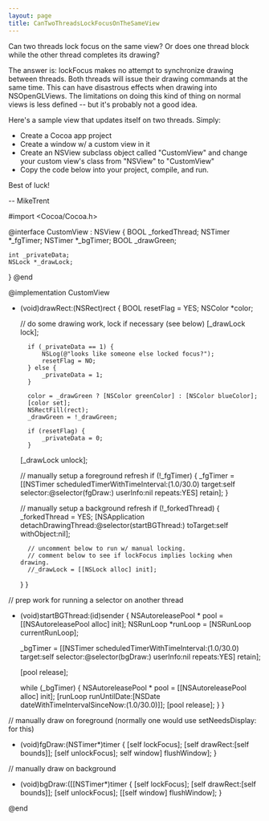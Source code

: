 ```yaml
---
layout: page
title: CanTwoThreadsLockFocusOnTheSameView
---
```


Can two threads lock focus on the same view? Or does one thread block while the other thread completes its drawing?

The answer is: lockFocus makes no attempt to synchronize drawing between threads. Both threads will issue their drawing commands at the same time. This can have disastrous effects when drawing into NSOpenGLViews. The limitations on doing this kind of thing on normal views is less defined -- but it's probably not a good idea.

Here's a sample view that updates itself on two threads. Simply:


* Create a Cocoa app project
* Create a window w/ a custom view in it
* Create an NSView subclass object called "CustomView" and change your custom view's class from "NSView" to "CustomView"
* Copy the code below into your project, compile, and run. 


Best of luck!

-- MikeTrent

    

#import <Cocoa/Cocoa.h>

@interface CustomView : NSView
{
    BOOL _forkedThread;
    NSTimer *_fgTimer;
    NSTimer *_bgTimer;
    BOOL _drawGreen;
    
    int _privateData;
    NSLock *_drawLock;
}
@end

@implementation CustomView

- (void)drawRect:(NSRect)rect
{
    BOOL resetFlag = YES;
    NSColor *color;

    // do some drawing work, lock if necessary (see below)
    [_drawLock lock];
    
        if (_privateData == 1) {
            NSLog(@"looks like someone else locked focus?");
            resetFlag = NO;
        } else {
            _privateData = 1;
        }
    
        color = _drawGreen ? [NSColor greenColor] : [NSColor blueColor];
        [color set];
        NSRectFill(rect); 
        _drawGreen = !_drawGreen;   
            
        if (resetFlag) {
            _privateData = 0;
        }
    
    [_drawLock unlock];
    
    // manually setup a foreground refresh
    if (!_fgTimer) {
        _fgTimer = [[NSTimer
                scheduledTimerWithTimeInterval:(1.0/30.0)
                                        target:self
                                        selector:@selector(fgDraw:)
                                        userInfo:nil
                                        repeats:YES] retain];
    }

    // manually setup a background refresh
    if (!_forkedThread) {
        _forkedThread = YES;
        [NSApplication detachDrawingThread:@selector(startBGThread:)
                                  toTarget:self 
                                withObject:nil];
        
        // uncomment below to run w/ manual locking.
        // comment below to see if lockFocus implies locking when drawing.
        //_drawLock = [[NSLock alloc] init];
    }
}

// prep work for running a selector on another thread 
- (void)startBGThread:(id)sender
{
    NSAutoreleasePool * pool = [[NSAutoreleasePool alloc] init];
    NSRunLoop *runLoop = [NSRunLoop currentRunLoop];

    _bgTimer = [[NSTimer
              scheduledTimerWithTimeInterval:(1.0/30.0)
                                      target:self
                                    selector:@selector(bgDraw:)
                                    userInfo:nil
                                     repeats:YES] retain];

    [pool release];
    
    while (_bgTimer) {
        NSAutoreleasePool * pool = [[NSAutoreleasePool alloc] init];
        [runLoop runUntilDate:[NSDate dateWithTimeIntervalSinceNow:(1.0/30.0)]];
        [pool release];
    }
}

// manually draw on foreground (normally one would use setNeedsDisplay: for this)
- (void)fgDraw:(NSTimer*)timer
{
    [self lockFocus];
    [self drawRect:[self bounds]];
    [self unlockFocus];
    self window] flushWindow];
}

// manually draw on background
- (void)bgDraw:([[NSTimer*)timer
{
    [self lockFocus];
    [self drawRect:[self bounds]];
    [self unlockFocus];
    [[self window] flushWindow];
}

@end



